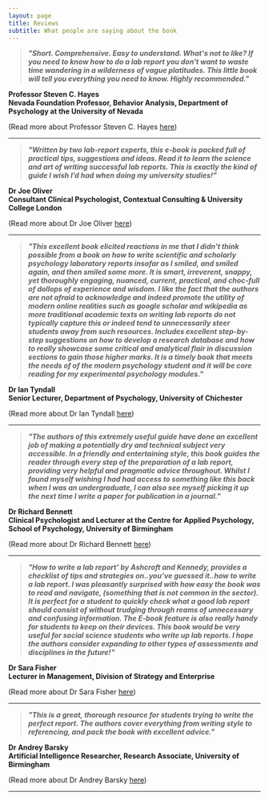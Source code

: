 ```yaml
---
layout: page
title: Reviews
subtitle: What people are saying about the book
---
```


>***"Short. Comprehensive. Easy to understand. What's not to like? If you need to know how to do a lab report
you don't want to waste time wandering in a wilderness of vague platitudes. This little book will tell you
everything you need to know. Highly recommended."***

**Professor Steven C. Hayes  
Nevada Foundation Professor, Behavior Analysis, Department of Psychology at the University of Nevada**

(Read more about Professor Steven C. Hayes [here](http://www.stevenchayes.com/about/))


***


>***"Written by two lab-report experts, this e-book is packed full of practical tips, suggestions and ideas. Read it to learn the science and art of writing successful lab reports.  This is exactly the kind of guide I wish I’d had when doing my university studies!"***

**Dr Joe Oliver  
Consultant Clinical Psychologist, Contextual Consulting & University College London**

(Read more about Dr Joe Oliver [here](https://contextualconsulting.co.uk/team/joe-oliver))


***


>***"This excellent book elicited reactions in me that I didn't think possible from a book on how to write scientific and scholarly psychology laboratory reports insofar as I smiled, and smiled again, and then smiled some more. It is smart, irreverent, snappy, yet thoroughly engaging, nuanced, current, practical, and choc-full of dollops of experience and wisdom. I like the fact that the authors are not afraid to acknowledge and indeed promote the utility of modern online realities such as google scholar and wikipedia as more traditional academic texts on writing lab reports do not typically capture this or indeed tend to unnecessarily steer students away from such resources. Includes excellent step-by-step suggestions on how to develop a research database and how to really showcase some critical and analytical flair in discussion sections to gain those higher marks. It is a timely book that meets the needs of of the modern psychology student and it will be core reading for my experimental psychology modules."***

**Dr Ian Tyndall  
Senior Lecturer, Department of Psychology, University of Chichester**

(Read more about Dr Ian Tyndall [here](https://www.chi.ac.uk/staff/power/dr-ian-tyndall))


***


>***"The authors of this extremely useful guide have done an excellent job of making a potentially dry and technical subject very accessible. In a friendly and entertaining style, this book guides the reader through every step of the preparation of a lab report, providing very helpful and pragmatic advice throughout. Whilst I found myself wishing I had had access to something like this back when I was an undergraduate, I can also see myself picking it up the next time I write a paper for publication in a journal."***

**Dr Richard Bennett  
Clinical Psychologist and Lecturer at the Centre for Applied Psychology, School of Psychology, University of Birmingham**

(Read more about Dr Richard Bennett [here](https://www.thinkpsychology.co/about.php?page=dr-richard-bennett))

***

>***"How to write a lab report’ by Ashcroft and Kennedy, provides a checklist of tips and strategies on..you’ve guessed it..how to write a lab report. I was pleasantly surprised with how easy the book was to read and navigate, (something that is not common in the sector). It is perfect for a student to quickly check what a good lab report should consist of without trudging through reams of unnecessary and confusing information. The E-book feature is also really handy for students to keep on their devices. This book would be very useful for social science students who write up lab reports. I hope the authors consider expanding to other types of assessments and disciplines in the future!"***  

**Dr Sara Fisher   
Lecturer in Management, Division of Strategy and Enterprise**   
<!--- Lancashire School of Business and Enterprise 
University of Central Lancashire (UCLAN) 
--->
(Read more about Dr Sara Fisher [here](https://www.linkedin.com/in/dr-sara-fisher-8bb60b4a))

***


>***"This is a great, thorough resource for students trying to write the perfect report. The authors cover everything from writing style to referencing, and pack the book with excellent advice."***

**Dr Andrey Barsky  
Artificial Intelligence Researcher, Research Associate, University of Birmingham**

(Read more about Dr Andrey Barsky [here](https://www.researchgate.net/profile/Andrey_Barsky))


***



